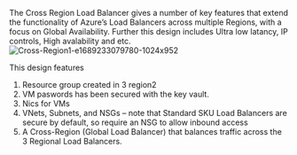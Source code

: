 The Cross Region Load Balancer gives a number of key features that extend the functionality of Azure’s Load Balancers 
across multiple Regions, with a focus on Global Availability. Further this design includes Ultra low latancy, IP controls, High avalability and etc.
![Cross-Region1-e1689233079780-1024x952](https://github.com/APtheepan/terraform/assets/77774872/3b6004b9-6fc9-4dea-81cd-896099ff6870)

This design features
1) Resource group created in 3 region2
2) VM paswords has been secured with the key vault.
3) Nics for VMs
4) VNets, Subnets, and NSGs – note that Standard SKU Load Balancers are secure by default, so require an NSG to allow inbound access
5) A Cross-Region (Global Load Balancer) that balances traffic across the 3 Regional Load Balancers.

